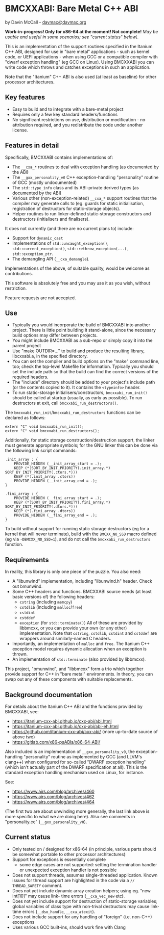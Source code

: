 # BMCXXABI: Bare Metal C++ ABI

by Davin McCall - <davmac@davmac.org>

**Work-in-progress! Only for x86-64 at the moment! Not complete!**
_May be usable and useful in some scenarios; see "current status" below)._

This is an implementation of the support routines specified in the Itanium C++ ABI, designed for
use in "bare metal" applications - such as kernel code, or UEFI applications - when using GCC or
a compatible compiler with "dwarf exception handling" (eg GCC on Linux). Using BMCXXABI you can
write code which throws and catches exceptions in such an application.

Note that the "Itanium" C++ ABI is also used (at least as baseline) for other processor
architectures.

## Key features

 * Easy to build and to integrate with a bare-metal project
 * Requires only a few key standard headers/functions
 * No significant restrictions on use, distribution or modification - no attribution required, and
   you redistribute the code under another license.

## Features in detail

Specifically, BMCXXABI contains implementations of:
 * The `__cxa_*` routines to deal with exception handling (as documented by the ABI)
 * The `__gxx_personality_v0` C++ exception-handling "personality" routine of GCC (mostly
   undocumented)
 * The `std::type_info` class and its ABI-private derived types (as documented by the ABI)
 * Various other (non-exception-related) `__cxa_*` support routines that the compiler may
   generate calls to (eg. guards for static initialisation, registration of destructors for
   static-storage objects).
 * Helper routines to run linker-defined static-storage constructors and destructors
   (initialisers and finalisers).
 
It does not currently (and there are no current plans to) include:
 * Support for `dynamic_cast`
 * Implementations of `std::uncaught_exception()`, `std::current_exception()`,
   `std::rethrow_exception(...)`, `std::exception_ptr`.
 * The demangling API (`__cxa_demangle`).

Implementations of the above, of suitable quality, would be welcome as contributions. 

This software is absolutely free and you may use it as you wish, without restriction.

Feature requests are not accepted.


## Use

 * Typically you would incorporate the build of BMCXXABI into another project. There is little
   point building it stand-alone, since the necessary build options may differ between projects.
 * You might include BMCXXABI as a sub-repo or simply copy it into the parent project
 * Use "make OUTDIR=..." to build and produce the resulting library, libcxxabi.a, in the specified
   directory.
 * You can set the compiler and build options on the "make" command line, too; check the top-level
   Makefile for information. Typically you should set the include path so that the build can find
   the correct versions of the required headers.
 * The "include" directory should be added to your project's include path (or the contents copied
   to it). It contains the `<typeinfo>` header.
 * To run static-storage initialisers/constructors, `bmcxxabi_run_init()` should be called at
   startup (usually, as early as possible). To run destructors at exit, call
   `bmcxxabi_run_destructors()`.

The `bmcxxabi_run_init`/`bmcxxabi_run_destructors` functions can be declared as follows:

    extern "C" void bmcxxabi_run_init();
    extern "C" void bmcxxabi_run_destructors();

Additionally, for static storage construction/destruction support, the linker must generate
appropriate symbols; for the GNU linker this can be done via the following link script commands:

    .init_array : {
        PROVIDE_HIDDEN (__init_array_start = .);
        KEEP (*(SORT_BY_INIT_PRIORITY(.init_array.*) SORT_BY_INIT_PRIORITY(.ctors.*)))
        KEEP (*(.init_array .ctors))
        PROVIDE_HIDDEN (__init_array_end = .);
    }
    
    .fini_array : {
        PROVIDE_HIDDEN (__fini_array_start = .);
        KEEP (*(SORT_BY_INIT_PRIORITY(.fini_array.*) SORT_BY_INIT_PRIORITY(.dtors.*)))
        KEEP (*(.fini_array .dtors))
        PROVIDE_HIDDEN (__fini_array_end = .);
    }

To build without support for running static storage destructors (eg for a kernel that will never
terminate), build with the `BMCXX_NO_SSD` macro defined (eg via `-DBMCXX_NO_SSD=1`), and do not
call the `bmcxxabi_run_destructors` function.


## Requirements

In reality, this library is only one piece of the puzzle. You also need:
 * A "libunwind" implementation, including "libunwind.h" header. Check out bmunwind.
 * Some C++ headers and functions. BMCXXABI source needs (at least basic versions of) the
   following headers:
   - `cstring` (including `memcpy`)
   - `cstdlib` (including `malloc`/`free`)
   - `cstdint`
   - `cstddef`
   - `exception` (for `std::terminate()`)
   All of these are provided by libbmcxx, or you can provide your own (or any other)
   implementation. Note that `cstring`, `cstdlib`, `cstdint` and `cstddef` are wrappers around
   similarly-named C headers.
 * Importantly, an implementation of `malloc` and `free`. The Itanium C++ exception model requires
   dynamic allocation when an exception is thrown.
 * An implementation of `std::terminate` (also provided by libbmcxx).
 
This project, "bmunwind", and "libbmcxx" form a trio which together provide support for C++ in
"bare metal" environments. In theory, you can swap out any of these components with suitable
replacements.


## Background documentation

For details about the Itanium C++ ABI and the functions provided by BMCXXABI, see:
 * https://itanium-cxx-abi.github.io/cxx-abi/abi.html
 * https://itanium-cxx-abi.github.io/cxx-abi/abi-eh.html
 * https://github.com/itanium-cxx-abi/cxx-abi/ (more up-to-date source of above two)
 * https://gitlab.com/x86-psABIs/x86-64-ABI/

Also included is an implementation of `__gxx_personality_v0`, the exception-handling "personality"
routine as implemented by GCC (and LLVM's clang++) when configured for so-called "DWARF exception handling"
(which isn't actually part of the DWARF specification at all). This is the standard exception handling
mechanism used on Linux, for instance.

See:
 * https://www.airs.com/blog/archives/460
 * https://www.airs.com/blog/archives/462
 * https://www.airs.com/blog/archives/464

(The first two are about unwinding more generally, the last link above is more specific to what we are
doing here). Also see comments in "personality.cc" (`__gxx_personality_v0`).


## Current status

 * Only tested on / designed for x86-64 (in principle, various parts should be somewhat portable to
   other processor architectures)
 * Support for exceptions is essentially complete
   - some edge cases are not supported: setting the termination handler or unexpected exception
     handler is not possible
 * Does not support threads, assumes single-threaded application. Known issues for thread support
   are highlighted in the code via a `// THREAD_SAFETY` comment.
 * Does not yet include dynamic array creation helpers; using eg. "new int[10]" may cause link-
   time errors (`__cxa_vec_new` etc).
 * Does not yet include support for destruction of static-storage variables; global variables of
   class type with non-trival destructors may cause link-time errors (`__dso_handle`,
   `__cxa_atexit`).
 * Does not include support for any handling of "foreign" (i.e. non-C++) exceptions
 * Uses various GCC built-ins, should work fine with Clang
